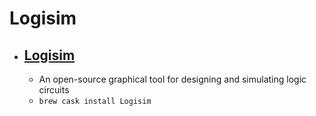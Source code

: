 # Logisim
- [Logisim](http://www.cburch.com/logisim/)
  - 
  - An open-source graphical tool for designing and simulating logic circuits
  - `brew cask install Logisim`
